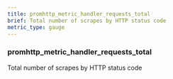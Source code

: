 ```yaml
---
title: promhttp_metric_handler_requests_total
brief: Total number of scrapes by HTTP status code
metric_type: gauge
---
```

### promhttp_metric_handler_requests_total

Total number of scrapes by HTTP status code